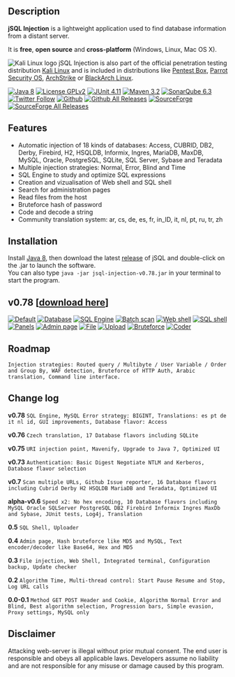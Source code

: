 ## Description
**jSQL Injection** is a lightweight application used to find database information from a distant server.

It is **free**, **open source** and **cross-platform** (Windows, Linux, Mac OS X).

![Kali Linux logo](https://github.com/ron190/jsql-injection/raw/master/web/images/kali_favicon.png "Kali Linux logo") jSQL Injection is also part of the official penetration testing distribution [Kali Linux](http://www.kali.org/) and is included in distributions like [Pentest Box](https://pentestbox.com/), [Parrot Security OS](https://www.parrotsec.org), [ArchStrike](https://archstrike.org/) or [BlackArch Linux](http://www.blackarch.org/).

[![Java 8](https://github.com/ron190/jsql-injection/raw/master/web/images/image.io/java.png)](http://www.oracle.com/technetwork/java/javase/downloads/)
[![License GPLv2](https://github.com/ron190/jsql-injection/raw/master/web/images/image.io/license.png)](http://www.gnu.org/licenses/old-licenses/gpl-2.0.html)
[![JUnit 4.11](https://github.com/ron190/jsql-injection/raw/master/web/images/image.io/junit.png)](http://junit.org)
[![Maven 3.2](https://github.com/ron190/jsql-injection/raw/master/web/images/image.io/maven.png)](https://maven.apache.org/)
[![SonarQube 6.3](https://github.com/ron190/jsql-injection/raw/master/web/images/image.io/sonar.png)](http://www.sonarqube.org/)<br>
[![Twitter Follow](https://img.shields.io/twitter/follow/ron190jsql.svg?style=social&label=ron190)](https://twitter.com/ron190jsql)
[![Github](github.com/ron190/jsql-injection/raw/master/web/images/image.io/github.png)](https://github.com)
[![Github All Releases](https://img.shields.io/github/downloads/ron190/jsql-injection/total.svg)](https://github.com/ron190/jsql-injection/releases/)
[![SourceForge](github.com/ron190/jsql-injection/raw/master/web/images/image.io/sourceforge.png)](https://sourceforge.net)
[![SourceForge All Releases](https://img.shields.io/sourceforge/dw/jsqlinjection.svg)](https://sourceforge.net/projects/jsqlinjection/files/)

## Features
- Automatic injection of 18 kinds of databases: Access, CUBRID, DB2, Derby, Firebird, H2, HSQLDB, Informix, Ingres, MariaDB, MaxDB, MySQL, Oracle, PostgreSQL, SQLite, SQL Server, Sybase and Teradata
- Multiple injection strategies: Normal, Error, Blind and Time
- SQL Engine to study and optimize SQL expressions
- Creation and vizualisation of Web shell and SQL shell
- Search for administration pages
- Read files from the host
- Bruteforce hash of password
- Code and decode a string
- Community translation system: ar, cs, de, es, fr, in_ID, it, nl, pt, ru, tr, zh

## Installation
Install [Java 8](http://java.com), then download the latest [release](https://github.com/ron190/jsql-injection/releases/) of jSQL and double-click on the .jar to launch the software.<br>
You can also type `java -jar jsql-injection-v0.78.jar` in your terminal to start the program.

## v0.78 [[download here](https://github.com/ron190/jsql-injection/releases/download/v0.78/jsql-injection-v0.78.jar)]
[![Default](https://github.com/ron190/jsql-injection/raw/master/web/images/v0.75/default-mini.png "Default")](https://github.com/ron190/jsql-injection/raw/master/web/images/v0.75/default.png)
[![Database](https://github.com/ron190/jsql-injection/raw/master/web/images/v0.75/database-mini.png "Database")](https://github.com/ron190/jsql-injection/raw/master/web/images/v0.75/database.png)
[![SQL Engine](https://github.com/ron190/jsql-injection/raw/master/web/images/v0.78/sqlengine-mini.png "SQL Engine")](https://github.com/ron190/jsql-injection/raw/master/web/images/v0.78/sqlengine.png)
[![Batch scan](https://github.com/ron190/jsql-injection/raw/master/web/images/v0.75/scan-mini.png "Batch scan")](https://github.com/ron190/jsql-injection/raw/master/web/images/v0.75/scan.png)
[![Web shell](https://github.com/ron190/jsql-injection/raw/master/web/images/v0.75/webshell-mini.png "Web shell")](https://github.com/ron190/jsql-injection/raw/master/web/images/v0.75/webshell.png)
[![SQL shell](https://github.com/ron190/jsql-injection/raw/master/web/images/v0.75/sqlshell-mini.png "SQL shell")](https://github.com/ron190/jsql-injection/raw/master/web/images/v0.75/sqlshell.png)
[![Panels](https://github.com/ron190/jsql-injection/raw/master/web/images/v0.75/panels-mini.png "Panel")](https://github.com/ron190/jsql-injection/raw/master/web/images/v0.75/panels.png)
[![Admin page](https://github.com/ron190/jsql-injection/raw/master/web/images/v0.75/admin-mini.png "Admin page")](https://github.com/ron190/jsql-injection/raw/master/web/images/v0.75/admin.png)
[![File](https://github.com/ron190/jsql-injection/raw/master/web/images/v0.75/file-mini.png "File")](https://github.com/ron190/jsql-injection/raw/master/web/images/v0.75/file.png)
[![Upload](https://github.com/ron190/jsql-injection/raw/master/web/images/v0.75/upload-mini.png "Upload")](https://github.com/ron190/jsql-injection/raw/master/web/images/v0.75/upload.png)
[![Bruteforce](https://github.com/ron190/jsql-injection/raw/master/web/images/v0.75/bruter-mini.png "Bruteforce")](https://github.com/ron190/jsql-injection/raw/master/web/images/v0.75/bruter.png)
[![Coder](https://github.com/ron190/jsql-injection/raw/master/web/images/v0.75/coder-mini.png "Coder")](https://github.com/ron190/jsql-injection/raw/master/web/images/v0.75/coder.png)

## Roadmap
`Injection strategies: Routed query / Multibyte / User Variable / Order and Group By, WAF detection, Bruteforce of HTTP Auth, Arabic translation, Command line interface.`

## Change log

**v0.78** `SQL Engine, MySQL Error strategy: BIGINT, Translations: es pt de it nl id, GUI improvements, Database flavor: Access`

**v0.76** `Czech translation, 17 Database flavors including SQLite`

**v0.75** `URI injection point, Mavenify, Upgrade to Java 7, Optimized UI`

**v0.73** `Authentication: Basic Digest Negotiate NTLM and Kerberos, Database flavor selection`

**v0.7** `Scan multiple URLs, Github Issue reporter, 16 Database flavors including Cubrid Derby H2 HSQLDB MariaDB and Teradata, Optimized UI`

**alpha-v0.6** `Speed x2: No hex encoding, 10 Database flavors including MySQL Oracle SQLServer PostgreSQL DB2 Firebird Informix Ingres MaxDb and Sybase, JUnit tests, Log4j, Translation`

**0.5** `SQL Shell, Uploader`

**0.4** `Admin page, Hash bruteforce like MD5 and MySQL, Text encoder/decoder like Base64, Hex and MD5`

**0.3** `File injection, Web Shell, Integrated terminal, Configuration backup, Update checker`

**0.2** `Algorithm Time, Multi-thread control: Start Pause Resume and Stop, Log URL calls`

**0.0-0.1** `Method GET POST Header and Cookie, Algorithm Normal Error and Blind, Best algorithm selection, Progression bars, Simple evasion, Proxy settings, MySQL only`

## Disclaimer
Attacking web-server is illegal without prior mutual consent. The end user is responsible and obeys all applicable laws.
Developers assume no liability and are not responsible for any misuse or damage caused by this program.
